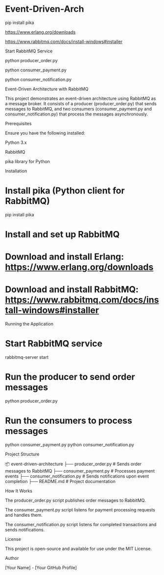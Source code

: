 # Event-Driven-Arch

pip install pika


https://www.erlang.org/downloads

https://www.rabbitmq.com/docs/install-windows#installer

Start RabbitMQ Service

python producer_order.py

python consumer_payment.py

python consumer_notification.py

Event-Driven Architecture with RabbitMQ

This project demonstrates an event-driven architecture using RabbitMQ as a message broker. It consists of a producer (producer_order.py) that sends messages to RabbitMQ, and two consumers (consumer_payment.py and consumer_notification.py) that process the messages asynchronously.

Prerequisites

Ensure you have the following installed:

Python 3.x

RabbitMQ

pika library for Python

Installation

# Install pika (Python client for RabbitMQ)
pip install pika

# Install and set up RabbitMQ
# Download and install Erlang: https://www.erlang.org/downloads
# Download and install RabbitMQ: https://www.rabbitmq.com/docs/install-windows#installer

Running the Application

# Start RabbitMQ service
rabbitmq-server start

# Run the producer to send order messages
python producer_order.py

# Run the consumers to process messages
python consumer_payment.py
python consumer_notification.py

Project Structure

📦 event-driven-architecture
├── producer_order.py         # Sends order messages to RabbitMQ
├── consumer_payment.py       # Processes payment events
├── consumer_notification.py  # Sends notifications upon event completion
├── README.md                 # Project documentation

How It Works

The producer_order.py script publishes order messages to RabbitMQ.

The consumer_payment.py script listens for payment processing requests and handles them.

The consumer_notification.py script listens for completed transactions and sends notifications.

License

This project is open-source and available for use under the MIT License.

Author

[Your Name] - [Your GitHub Profile]


